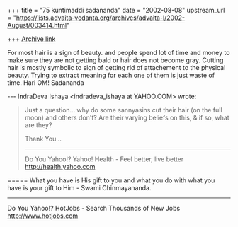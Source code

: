 +++
title = "75 kuntimaddi sadananda"
date = "2002-08-08"
upstream_url = "https://lists.advaita-vedanta.org/archives/advaita-l/2002-August/003414.html"

+++
[Archive link](https://lists.advaita-vedanta.org/archives/advaita-l/2002-August/003414.html)

For most hair is a sign of beauty. and people spend lot of time and
money to make sure they are not getting bald or hair does not become
gray.  Cutting hair is mostly symbolic to sign of getting rid of
attachement to the physical beauty.  Trying to extract meaning for
each one of them is just waste of time.
Hari OM!
Sadananda


--- IndraDeva Ishaya <indradeva_ishaya at YAHOO.COM> wrote:
> Just a question... why do some sannyasins cut their
> hair (on the full moon) and others don't? Are their
> varying beliefs on this, & if so, what are they?
>
> Thank You...
>
> __________________________________________________
> Do You Yahoo!?
> Yahoo! Health - Feel better, live better
> http://health.yahoo.com


=====
What you have is His gift to you and what you do with what you have is your gift to Him - Swami Chinmayananda.

__________________________________________________
Do You Yahoo!?
HotJobs - Search Thousands of New Jobs
http://www.hotjobs.com

